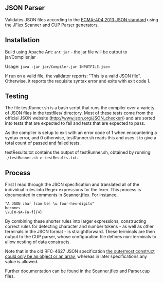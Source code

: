 JSON Parser
-----------
Validates JSON files according to the [ECMA-404 2013 JSON standard](http://www.ecma-international.org/publications/files/ECMA-ST/ECMA-404.pdf) using the [JFlex Scanner](http://www.jflex.de/) and [CUP Parser](http://www2.cs.tum.edu/projects/cup/) generators.

Installation
------------

Build using Apache Ant: `ant jar` - the jar file will be output to jar/Compiler.jar

Usage: `java -jar jar/Compiler.jar INPUTFILE.json`

If run on a valid file, the validator reports: "This is a valid JSON file". Otherwise, it reports the requisite syntax error and exits with exit code 1.

Testing
-------
The file testRunner.sh is a bash script that runs the compiler over a variety of JSON files in the testfiles/ directory. Most of these tests come from the official JSON website (http://www.json.org/JSON_checker/) and are sorted into tests that are expected to fail and tests that are expected to pass.

As the compiler is setup to exit with an error code of 1 when encountering a syntax error, and 0 otherwise, testRunner.sh reads this and uses it to give a total count of passed and failed tests.

testResults.txt contains the output of testRunner.sh, obtained by running `./testRunner.sh > testResults.txt`.


Process
-------
First I read through the JSON specification and translated all of the individual rules into Regex expressions for the lexer. This process is documented in comments in Scanner.jflex. For instance, 

    "A JSON char [can be] \u four-hex-digits"
    becomes
    \\u[0-9A-Fa-f]{4}

By combining these shorter rules into larger expressions, constructing correct rules for detecting character and number tokens - as well as other terminals in the JSON format - is straightforward. These terminals are then output to the CUP parser, whose configuration file defines non-terminals to allow nesting of data constructs. 

Note that in the old RFC-4627 JSON specification [the outermost construct could only be an object or an array](http://stackoverflow.com/questions/18419428/what-is-the-minimum-valid-json), whereas in later specifications any value is allowed.

Further documentation can be found in the Scanner.jflex and Parser.cup files.
